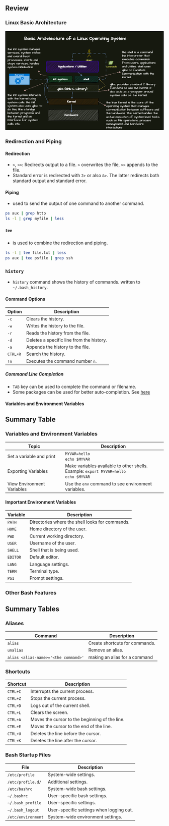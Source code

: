 ## Review
### Linux Basic Architecture
![architecture](barc.drawio.png)
### Redirection and Piping
#### Redirection
- ``>``, ``>>``: Redirects output to a file. ``>`` overwrites the file, ``>>`` appends to the file.
- Standard error is redirected with ``2>`` or also ``&>``. The latter redirects both standard output and standard error.
#### Piping
- used to send the output of one command to another command.
```bash
ps aux | grep http
ls -l | grep myfile | less
```
##### ``tee``	
- is used to combine the redirection and piping.
```bash
ls -l | tee file.txt | less
ps aux | tee psfile | grep ssh
```
### ``history`` 
-  ``history`` command shows the history of commands. written to ``~/.bash_history``.
#### Command Options

| Option    | Description                              |
|-----------|------------------------------------------|
| `-c`      | Clears the history.                      |
| `-w`      | Writes the history to the file.          |
| `-r`      | Reads the history from the file.         |
| `-d`      | Deletes a specific line from the history.|
| `-a`      | Appends the history to the file.         |
| `CTRL+R`  | Search the history.                      |
| `!n`      | Executes the command number `n`.         |
##### Command Line Completion
- ``TAB`` key can be used to complete the command or filename.
- Some packages can be used for better auto-completion. See [here](misc\zsh-autocompleting.md)
#### Variables and Environment Variables
## Summary Table

### Variables and Environment Variables

| Topic                     | Description                                                                 |
|---------------------------|-----------------------------------------------------------------------------|
| Set a variable and print | `MYVAR=hello`<br>`echo $MYVAR`                                              |
| Exporting Variables  | Make variables available to other shells.<br>Example: `export MYVAR=hello`<br>`echo $MYVAR` |
| View Environment Variables| Use the `env` command to see environment variables.                    |

#### Important Environment Variables

| Variable | Description                                      |
|----------|--------------------------------------------------|
| `PATH`   | Directories where the shell looks for commands.  |
| `HOME`   | Home directory of the user.                      |
| `PWD`    | Current working directory.                       |
| `USER`   | Username of the user.                            |
| `SHELL`  | Shell that is being used.                        |
| `EDITOR` | Default editor.                                  |
| `LANG`   | Language settings.                               |
| `TERM`   | Terminal type.                                   |
| `PS1`    | Prompt settings.                                 |

### Other Bash Features
## Summary Tables

### Aliases

| Command       | Description                          |
|---------------|--------------------------------------|
| `alias`       | Create shortcuts for commands.       |
| `unalias`     | Remove an alias.                     |
|   `alias <alias-name>='<the command>'` | making an alias for a command |


### Shortcuts

| Shortcut | Description                          |
|----------|--------------------------------------|
| `CTRL+C` | Interrupts the current process.      |
| `CTRL+Z` | Stops the current process.           |
| `CTRL+D` | Logs out of the current shell.       |
| `CTRL+L` | Clears the screen.                   |
| `CTRL+A` | Moves the cursor to the beginning of the line. |
| `CTRL+E` | Moves the cursor to the end of the line. |
| `CTRL+U` | Deletes the line before the cursor.  |
| `CTRL+K` | Deletes the line after the cursor.   |

### Bash Startup Files

| File                  | Description                          |
|-----------------------|--------------------------------------|
| `/etc/profile`        | System-wide settings.                |
| `/etc/profile.d/`     | Additional settings.                 |
| `/etc/bashrc`         | System-wide bash settings.           |
| `~/.bashrc`           | User-specific bash settings.         |
| `~/.bash_profile`     | User-specific settings.              |
| `~/.bash_logout`      | User-specific settings when logging out. |
| `/etc/environment`    | System-wide environment settings.    |